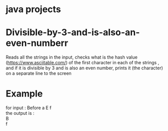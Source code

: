 # java projects
# Divisible-by-3-and-is-also-an-even-numberr
Reads all the strings in the input, checks what is the hash value (https://www.asciitable.com/) of the first character in each of the strings , and if it is divisible by 3 and is also an even number, prints it (the character) on a separate line to the screen
# Example
for input : Before a E f                                                                                                                                                       
the output is :                                                                                                                                                          
B                                                                                                                                                                        
f
